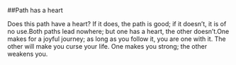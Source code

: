 ##Path has a heart

Does this path have a heart? If it does, the path is good; if it doesn’t, it is of no use.Both paths lead nowhere; but one has a heart, the other doesn’t.One makes for a joyful journey; as long as you follow it, you are one with it. The other will make you curse your life. One makes you strong; the other weakens you.

